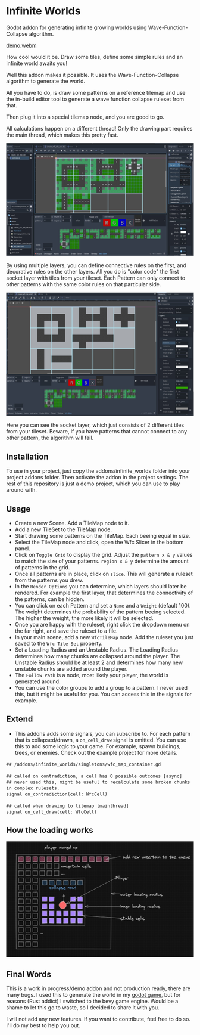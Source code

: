 # Infinite Worlds

Godot addon for generating infinite growing worlds using Wave-Function-Collapse algorithm.

[demo.webm](https://github.com/Lommix/infinite_worlds/assets/84206502/b6d2381a-fa34-48ba-8079-87f886f27c6c)

How cool would it be. Draw some tiles, define some simple rules and an infinite world awaits you!

Well this addon makes it possible. It uses the Wave-Function-Collapse algorithm to generate the world.

All you have to do, is draw some patterns on a reference tilemap and use the in-build editor tool to generate a wave function collapse ruleset from that.

Then plug it into a special tilemap node, and you are good to go.

All calculations happen on a different thread! Only the drawing part requires the main thread, which makes this pretty fast.

![editor](docs/editor.jpeg)

By using multiple layers, you can define connective rules on the first, and decorative rules on the other layers. All you do is "color code" the first socket layer with tiles from your tileset.
Each Pattern can only connect to other patterns with the same color rules on that particular side.

![rules](docs/sockets.jpeg)

Here you can see the socket layer, which just consists of 2 different tiles from your tileset. Beware, if you have patterns that cannot connect to any other pattern, the algorithm will fail.

## Installation

To use in your project, just copy the addons/infinite_worlds folder into your project addons folder. Then activate the addon in the project settings.
The rest of this repository is just a demo project, which you can use to play around with.

## Usage

-   Create a new Scene. Add a TileMap node to it.
-   Add a new TileSet to the TileMap node.
-   Start drawing some patterns on the TileMap. Each beeing equal in size.
-   Select the TileMap node and click, open the Wfc Slicer in the bottom panel.
-   Click on `Toggle Grid` to display the grid. Adjust the `pattern x & y` values to match the size of your patterns. `region x & y` determine the amount of patterns in the grid.
-   Once all patterns are in place, click on `slice`. This will generate a ruleset from the patterns you drew.
-   In the `Render Options` you can determine, which layers should later be rendered. For example the first layer, that determines the connectivity of the patterns, can be hidden.
-   You can click on each Pattern and set a `Name` and a `Weight` (default 100). The weight determines the probability of the pattern beeing selected. The higher the weight, the more likely it will be selected.
-   Once you are happy with the ruleset, right click the dropdown menu on the far right, and save the ruleset to a file.
-   In your main scene, add a new `WfcTileMap` node. Add the ruleset you just saved to the `Wfc Tile Set` property.
-   Set a Loading Radius and an Unstable Radius. The Loading Radius determines how many chunks are collapsed around the player. The Unstable Radius should be at least 2 and determines how many new unstable chunks are added around the player.
-   The `Follow Path` is a node, most likely your player, the world is generated around.
-   You can use the color groups to add a group to a pattern. I never used this, but it might be useful for you. You can access this in the signals for example.

## Extend

-   This addons adds some signals, you can subscribe to. For each pattern that is collapsed/drawn, a `on_cell_draw` signal is emitted. You can use this to add some logic to your game. For example, spawn buildings, trees, or enemies. Check out the example project for more details.

```gdscript
## /addons/infinite_worlds/singletons/wfc_map_container.gd

## called on contradiction, a cell has 0 possible outcomes [async]
## never used this, might be useful to recalculate some broken chunks in complex rulesets.
signal on_contradiction(cell: WfcCell)

## called when drawing to tilemap [mainthread]
signal on_cell_draw(cell: WfcCell)
```

## How the loading works

![loading](docs/loading.jpeg)

## Final Words

This is a work in progress/demo addon and not production ready, there are many bugs. I used this to generate the world in my [godot game](https://youtu.be/3B0e7ffAoKQ?t=48), but for reasons (Rust addict) I switched
to the bevy game engine. Would be a shame to let this go to waste, so I decided to share it with you.

I will not add any new features. If you want to contribute, feel free to do so. I'll do my best to help you out.
